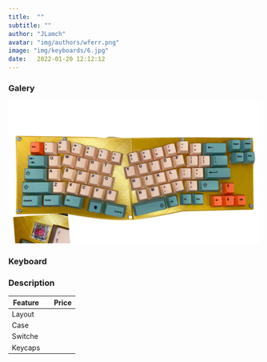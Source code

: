 ```yaml
---
title:  ""
subtitle: ""
author: "JLamch"
avatar: "img/authors/wferr.png"
image: "img/keyboards/6.jpg"
date:   2022-01-20 12:12:12
---
```

### Galery
![](img/keyboards/6.png)
 
### Keyboard


### Description


|   Feature     |               | Price  |
| ------------- |:-------------:| -----: |
| Layout        |       |        |
| Case          |       |        |
| Switche       |       |        |
| Keycaps       |       |        |
